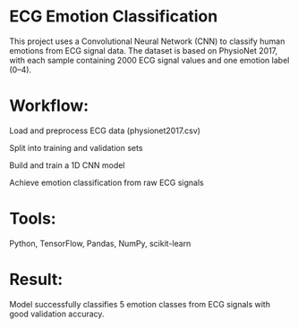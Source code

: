 # ECG Emotion Classification
This project uses a Convolutional Neural Network (CNN) to classify human emotions from ECG signal data. The dataset is based on PhysioNet 2017, with each sample containing 2000 ECG signal values and one emotion label (0–4).

# Workflow:
Load and preprocess ECG data (physionet2017.csv)

Split into training and validation sets

Build and train a 1D CNN model

Achieve emotion classification from raw ECG signals

# Tools:
Python, TensorFlow, Pandas, NumPy, scikit-learn

# Result:
Model successfully classifies 5 emotion classes from ECG signals with good validation accuracy.

